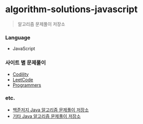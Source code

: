 # algorithm-solutions-javascript
> 알고리즘 문제풀이 저장소

### Language
- JavaScript

### 사이트 별 문제풀이
- [Codility](https://github.com/JESS2/javascript-algorithm-solutions/tree/master/src/codility)
- [LeetCode](https://github.com/JESS2/javascript-algorithm-solutions/tree/master/src/leetCode)
- [Programmers](https://github.com/JESS2/javascript-algorithm-solutions/tree/master/src/programmers)

### etc.
- [백준저지 Java 알고리즘 문제풀이 저장소](https://github.com/JESS2/boj-algorithm-solutions-java)
- [기타 Java 알고리즘 문제풀이 저장소](https://github.com/JESS2/algorithm-solutions-java)

